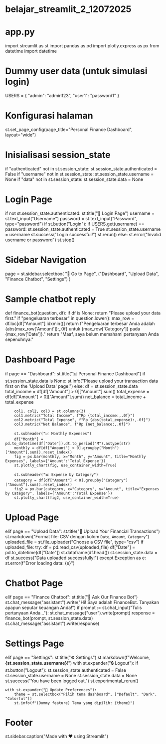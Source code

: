 # belajar_streamlit_2_12072025
# app.py
import streamlit as st
import pandas as pd
import plotly.express as px
from datetime import datetime

# Dummy user data (untuk simulasi login)
USERS = {
    "admin": "admin123",
    "user1": "password1"
}

# Konfigurasi halaman
st.set_page_config(page_title="Personal Finance Dashboard", layout="wide")

# Inisialisasi session_state
if "authenticated" not in st.session_state:
    st.session_state.authenticated = False
if "username" not in st.session_state:
    st.session_state.username = None
if "data" not in st.session_state:
    st.session_state.data = None

# Login Page
if not st.session_state.authenticated:
    st.title("🔐 Login Page")
    username = st.text_input("Username")
    password = st.text_input("Password", type="password")
    if st.button("Login"):
        if USERS.get(username) == password:
            st.session_state.authenticated = True
            st.session_state.username = username
            st.success("Login successful!")
            st.rerun()
        else:
            st.error("Invalid username or password")
    st.stop()

# Sidebar Navigation
page = st.sidebar.selectbox(
    "📄 Go to Page",
    ("Dashboard", "Upload Data", "Finance Chatbot", "Settings")
)

# Sample chatbot reply
def finance_bot(question, df):
    if df is None:
        return "Please upload your data first."
    if "pengeluaran terbesar" in question.lower():
        max_row = df.loc[df["Amount"].idxmin()]
        return f"Pengeluaran terbesar Anda adalah {abs(max_row['Amount']):,.0f} untuk {max_row['Category']} pada {max_row['Date']}."
    return "Maaf, saya belum memahami pertanyaan Anda sepenuhnya."

# Dashboard Page
if page == "Dashboard":
    st.title("📊 Personal Finance Dashboard")
    if st.session_state.data is None:
        st.info("Please upload your transaction data first on the 'Upload Data' page.")
    else:
        df = st.session_state.data
        total_income = df[df["Amount"] > 0]["Amount"].sum()
        total_expense = df[df["Amount"] < 0]["Amount"].sum()
        net_balance = total_income + total_expense

        col1, col2, col3 = st.columns(3)
        col1.metric("Total Income", f"Rp {total_income:,.0f}")
        col2.metric("Total Expense", f"Rp {abs(total_expense):,.0f}")
        col3.metric("Net Balance", f"Rp {net_balance:,.0f}")

        st.subheader("📈 Monthly Expenses")
        df["Month"] = pd.to_datetime(df["Date"]).dt.to_period("M").astype(str)
        monthly = df[df["Amount"] < 0].groupby("Month")["Amount"].sum().reset_index()
        fig = px.bar(monthly, x="Month", y="Amount", title="Monthly Expenses", labels={'Amount':'Total Expense'})
        st.plotly_chart(fig, use_container_width=True)

        st.subheader("📊 Expense by Category")
        category = df[df["Amount"] < 0].groupby("Category")["Amount"].sum().reset_index()
        fig2 = px.bar(category, x="Category", y="Amount", title="Expenses by Category", labels={'Amount':'Total Expense'})
        st.plotly_chart(fig2, use_container_width=True)


# Upload Page
elif page == "Upload Data":
    st.title("📁 Upload Your Financial Transactions")
    st.markdown("Format file: CSV dengan kolom `Date`, `Amount`, `Category`")
    uploaded_file = st.file_uploader("Choose a CSV file", type="csv")
    if uploaded_file:
        try:
            df = pd.read_csv(uploaded_file)
            df["Date"] = pd.to_datetime(df["Date"])
            st.dataframe(df.head())
            st.session_state.data = df
            st.success("Data uploaded successfully!")
        except Exception as e:
            st.error(f"Error loading data: {e}")

# Chatbot Page
elif page == "Finance Chatbot":
    st.title("💬 Ask Our Finance Bot")
    st.chat_message("assistant").write("Hi! Saya adalah FinanceBot. Tanyakan apapun seputar keuangan Anda!")
    if prompt := st.chat_input("Tulis pertanyaan Anda..."):
        st.chat_message("user").write(prompt)
        response = finance_bot(prompt, st.session_state.data)
        st.chat_message("assistant").write(response)

# Settings Page
elif page == "Settings":
    st.title("⚙️ Settings")
    st.markdown(f"Welcome, **{st.session_state.username}**!")
    with st.expander("🔒 Logout"):
        if st.button("Logout"):
            st.session_state.authenticated = False
            st.session_state.username = None
            st.session_state.data = None
            st.success("You have been logged out.")
            st.experimental_rerun()

    with st.expander("📝 Update Preferences"):
        theme = st.selectbox("Pilih tema dashboard", ["Default", "Dark", "Colorful"])
        st.info(f"(Dummy feature) Tema yang dipilih: {theme}")

# Footer
st.sidebar.caption("Made with ❤️ using Streamlit")
